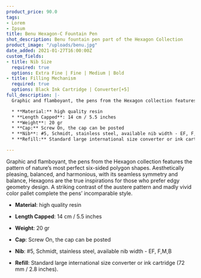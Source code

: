 ```yaml
---
product_price: 90.0
tags:
- Lorem
- Ipsum
title: Benu Hexagon-C Fountain Pen
shot_description: Benu fountain pen part of the Hexagon Collection
product_image: "/uploads/benu.jpg"
date_added: 2021-01-27T16:00:00Z
custom_fields:
- title: Nib Size
  required: true
  options: Extra Fine | Fine | Medium | Bold
- title: Filling Mechanism
  required: true
  options: Black Ink Cartridge | Converter[+5]
full_description: |-
  Graphic and flamboyant, the pens from the Hexagon collection features the pattern of nature’s most perfect six-sided polygon shapes. Aesthetically pleasing, balanced, and harmonious, with its seamless symmetry and balance, Hexagons are the true inspirations for those who prefer edgy geometry design. A striking contrast of the austere pattern and madly vivid color pallet complete the pens’ incomparable style.

  * **Material:** high quality resin
  * **Length Capped**: 14 cm / 5.5 inches
  * **Weight**: 20 gr
  * **Cap:** Screw On, the cap can be posted
  * **Nib**: #5, Schmidt, stainless steel, available nib width - EF, F,M,B
  * **Refill:** Standard large international size converter or ink cartridge (72 mm / 2.8 inches).

---
```

Graphic and flamboyant, the pens from the Hexagon collection features the pattern of nature’s most perfect six-sided polygon shapes. Aesthetically pleasing, balanced, and harmonious, with its seamless symmetry and balance, Hexagons are the true inspirations for those who prefer edgy geometry design. A striking contrast of the austere pattern and madly vivid color pallet complete the pens’ incomparable style.

* **Material**: high quality resin 


* **Length Capped**: 14 cm / 5.5 inches


* **Weight**: 20 gr


* **Cap**: Screw On, the cap can be posted


* **Nib**: #5, Schmidt, stainless steel, available nib width - EF, F,M,B


* **Refill**: Standard large international size converter or ink cartridge (72 mm / 2.8 inches).